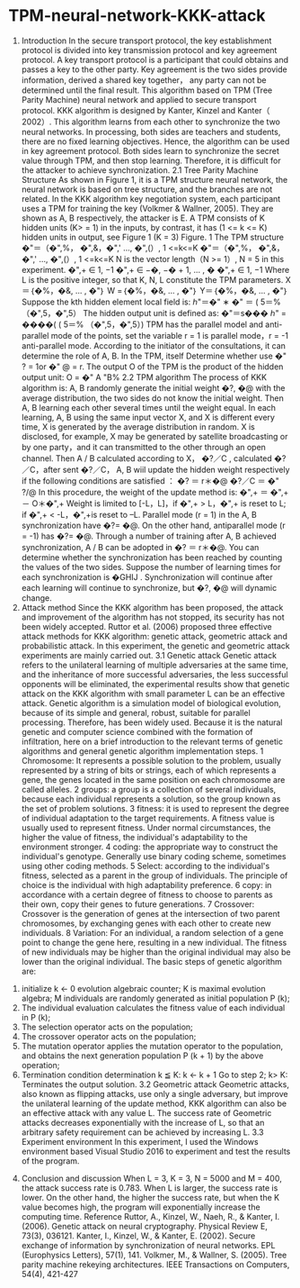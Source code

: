# TPM-neural-network-KKK-attack
1. Introduction
In the secure transport protocol, the key establishment protocol is divided into key
transmission protocol and key agreement protocol. A key transport protocol is a
participant that could obtains and passes a key to the other party. Key agreement is the
two sides provide information, derived a shared key together， any party can not be
determined until the final result. This algorithm based on TPM (Tree Parity Machine)
neural network and applied to secure transport protocol.
KKK algorithm is designed by Kanter, Kinzel and Kanter（ 2002）. This algorithm
learns from each other to synchronize the two neural networks. In processing, both sides
are teachers and students, there are no fixed learning objectives. Hence, the algorithm
can be used in key agreement protocol. Both sides learn to synchronize the secret value
through TPM, and then stop learning. Therefore, it is difficult for the attacker to achieve
synchronization.
2.1 Tree Parity Machine Structure
As shown in Figure 1, it is a TPM structure neural network, the neural network is based
on tree structure, and the branches are not related. In the KKK algorithm key
negotiation system, each participant uses a TPM for training the key (Volkmer &
Wallner, 2005). They are shown as A, B respectively, the attacker is E. A TPM consists
of K hidden units (K> = 1) in the inputs, by contrast, it has (1 <= k <= K) hidden units
in output, see Figure 1 (K = 3)
Figure. 1 The TPM structure
�"＝（�",%， �",&，�",' …, �",(）, 1 <=k<=K
�"＝（�",%， �",&，�",' …, �",(）, 1 <=k<=K
N is the vector length（N >= 1）, N = 5 in this experiment.
�",+ ∈ 1, −1
�",+ ∈ −�, −� + 1, … , �
�",+ ∈ 1, −1
Where L is the positive integer, so that K, N, L constitute the TPM parameters.
X＝｛�%，�&, … , �"｝
W =｛�%，�&, … , �"｝
Y＝｛�%，�&, … , �"｝
Suppose the kth hidden element local field is:
ℎ"＝�" ∗ �" ＝ (
5＝% （�",5，�",5）
The hidden output unit is defined as:
�"＝s��� ℎ" = ����( (
5＝% （�",5，�",5）)
TPM has the parallel model and anti-parallel mode of the points, set the variable r = 1
is parallel mode，r = -1 anti-parallel mode. According to the initiator of the consultations,
it can determine the role of A, B. In the TPM, itself Determine whether use �"
? = 1or
�"
@ = r.
The output O of the TPM is the product of the hidden output unit:
O = �"
A
"B%
2.2 TPM algorithm
The process of KKK algorithm is: A, B randomly generate the initial weight �?, �@
with the average distribution, the two sides do not know the initial weight. Then A, B
learning each other several times until the weight equal.
In each learning, A, B using the same input vector X, and X is different every time, X
is generated by the average distribution in random. X is disclosed, for example, X may
be generated by satellite broadcasting or by one party，and it can transmitted to the
other through an open channel. Then A / B calculated according to X， �?／C ,
calculated �?／C，after sent �?／C， A, B wiil update the hidden weight respectively
if the following conditions are satisfied ：
�? ＝ r＊�@
�?／C ＝ �"
?/@
In this procedure, the weight of the update method is:
�",+ ＝ �",+ － O＊�",+
Weight is limited to [-L，L]，if �",+ > L，�",+ is reset to L; if �",+ < -L，�",+is
reset to –L. Parallel mode (r = 1) in the A, B synchronization have �?= �@. On the
other hand, antiparallel mode (r = -1) has �?= �@.
Through a number of training after A, B achieved synchronization, A / B can be adopted
in �? ＝ r＊�@. You can determine whether the synchronization has been reached
by counting the values of the two sides. Suppose the number of learning times for each
synchronization is �GHIJ . Synchronization will continue after each learning will
continue to synchronize, but �?, �@ will dynamic change.
3. Attack method
Since the KKK algorithm has been proposed, the attack and improvement of the
algorithm has not stopped, its security has not been widely accepted. Ruttor et al. (2006)
proposed three effective attack methods for KKK algorithm: genetic attack, geometric
attack and probabilistic attack. In this experiment, the genetic and geometric attack
experiments are mainly carried out.
3.1 Genetic attack
Genetic attack refers to the unilateral learning of multiple adversaries at the same time,
and the inheritance of more successful adversaries, the less successful opponents will
be eliminated, the experimental results show that genetic attack on the KKK algorithm
with small parameter L can be an effective attack.
Genetic algorithm is a simulation model of biological evolution, because of its simple
and general, robust, suitable for parallel processing. Therefore, has been widely used.
Because it is the natural genetic and computer science combined with the formation of 
infiltration, here on a brief introduction to the relevant terms of genetic algorithms and
general genetic algorithm implementation steps.
1 Chromosome: It represents a possible solution to the problem, usually represented by
a string of bits or strings, each of which represents a gene, the genes located in the same
position on each chromosome are called alleles.
2 groups: a group is a collection of several individuals, because each individual
represents a solution, so the group known as the set of problem solutions.
3 fitness: it is used to represent the degree of individual adaptation to the target
requirements. A fitness value is usually used to represent fitness. Under normal
circumstances, the higher the value of fitness, the individual's adaptability to the
environment stronger.
4 coding: the appropriate way to construct the individual's genotype. Generally use
binary coding scheme, sometimes using other coding methods.
5 Select: according to the individual's fitness, selected as a parent in the group of
individuals. The principle of choice is the individual with high adaptability preference.
6 copy: in accordance with a certain degree of fitness to choose to parents as their own,
copy their genes to future generations.
7 Crossover: Crossover is the generation of genes at the intersection of two parent
chromosomes, by exchanging genes with each other to create new individuals.
8 Variation: For an individual, a random selection of a gene point to change the gene
here, resulting in a new individual. The fitness of new individuals may be higher than 
the original individual may also be lower than the original individual. The basic steps
of genetic algorithm are:
1) initialize k ← 0 evolution algebraic counter; K is maximal evolution algebra; M
individuals are randomly generated as initial population P (k);
2) The individual evaluation calculates the fitness value of each individual in P (k);
3) The selection operator acts on the population;
4) The crossover operator acts on the population;
5) The mutation operator applies the mutation operator to the population, and obtains
the next generation population P (k + 1) by the above operation;
6) Termination condition determination k ≦ K: k ← k + 1 Go to step 2;
k> K: Terminates the output solution.
3.2 Geometric attack
Geometric attacks, also known as flipping attacks, use only a single adversary, but
improve the unilateral learning of the update method, KKK algorithm can also be an
effective attack with any value L. The success rate of Geometric attacks decreases
exponentially with the increase of L, so that an arbitrary safety requirement can be
achieved by increasing L.
3.3 Experiment environment
In this experiment, I used the Windows environment based Visual Studio 2016 to
experiment and test the results of the program.
4. Conclusion and discussion
When L = 3, K = 3, N = 5000 and M = 400, the attack success rate is 0.783. When L is
larger, the success rate is lower. On the other hand, the higher the success rate, but when
the K value becomes high, the program will exponentially increase the computing time.
Reference
Ruttor, A., Kinzel, W., Naeh, R., & Kanter, I. (2006). Genetic attack on neural
cryptography. Physical Review E, 73(3), 036121.
Kanter, I., Kinzel, W., & Kanter, E. (2002). Secure exchange of information by
synchronization of neural networks. EPL (Europhysics Letters), 57(1), 141.
Volkmer, M., & Wallner, S. (2005). Tree parity machine rekeying architectures. IEEE
Transactions on Computers, 54(4), 421-427
